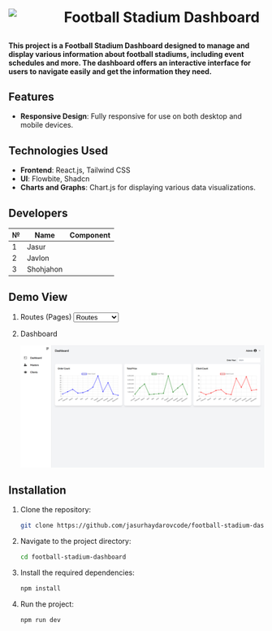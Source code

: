 <div align="center">
<!-- <h1 align="center">Football Stadium Dashboard</h1> -->

<img align=left src="https://cdn-icons-png.flaticon.com/512/6820/6820955.png" width="100">

<h1>Football Stadium Dashboard</h1>

</div>

## 
##
#### This project is a **Football Stadium Dashboard** designed to manage and display various information about football stadiums, including event schedules and more. The dashboard offers an interactive interface for users to navigate easily and get the information they need.

## Features

- **Responsive Design**: Fully responsive for use on both desktop and mobile devices.

## Technologies Used

- **Frontend**: React.js, Tailwind CSS
- **UI**: Flowbite, Shadcn
- **Charts and Graphs**: Chart.js for displaying various data visualizations.

## Developers

|  №  |      Name     |     Component     |
|-----|---------------|-------------------|
|  1  |   Jasur       ||
|  2  |   Javlon      ||
|  3  |   Shohjahon   ||

## Demo View

1. Routes (Pages)
    <select>
        <option>
            Routes
        </option>
        <option>
            /dashboard
        </option>
    </select>

 1. Dashboard

    ![Demo Banner Dashboard](.github/demo-banner.png)


## Installation

1. Clone the repository:

   ```bash
   git clone https://github.com/jasurhaydarovcode/football-stadium-dashboard.git
   ```

2. Navigate to the project directory:

    ```bash
    cd football-stadium-dashboard
    ```

3. Install the required dependencies:

    ```bash
    npm install
    ```

4. Run the project:
    ```bash
    npm run dev
    ```